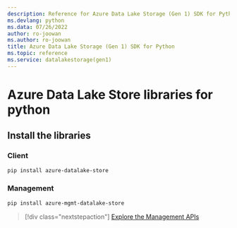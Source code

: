 ```yaml
---
description: Reference for Azure Data Lake Storage (Gen 1) SDK for Python
ms.devlang: python
ms.data: 07/26/2022
author: ro-joowan
ms.author: ro-joowan
title: Azure Data Lake Storage (Gen 1) SDK for Python
ms.topic: reference
ms.service: datalakestorage(gen1)
---
```

# Azure Data Lake Store libraries for python

## Install the libraries
### Client

```bash
pip install azure-datalake-store
```

### Management

```bash
pip install azure-mgmt-datalake-store
```
> [!div class="nextstepaction"]
> [Explore the Management APIs](/python/api/overview/azure/datalakestore/management)